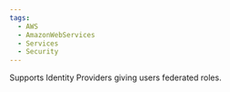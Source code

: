 ```yaml
---
tags:
  - AWS
  - AmazonWebServices
  - Services
  - Security
---
```


Supports Identity Providers giving users federated roles.